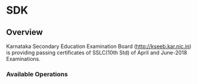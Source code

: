 # SDK

## Overview

Karnataka Secondary Education Examination Board (http://kseeb.kar.nic.in) is providing passing certificates of  SSLC(10th Std) of April and June-2018 Examinations.

### Available Operations

